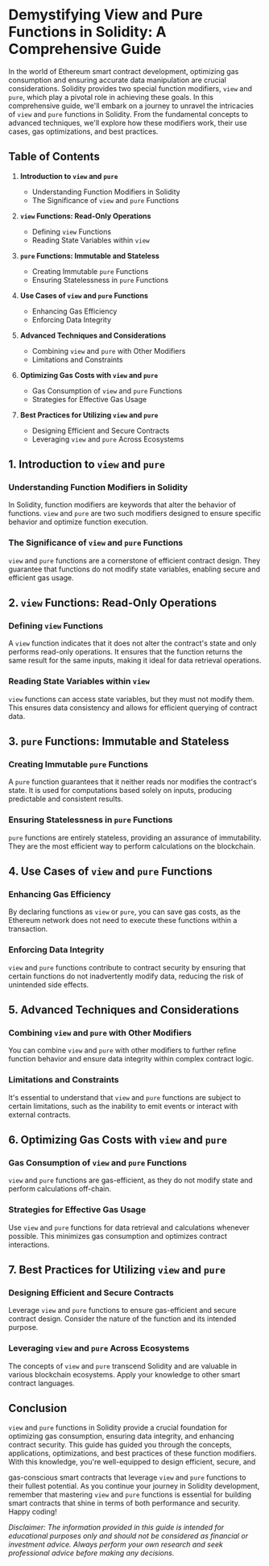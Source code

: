 # Demystifying View and Pure Functions in Solidity: A Comprehensive Guide

In the world of Ethereum smart contract development, optimizing gas consumption and ensuring accurate data manipulation are crucial considerations. Solidity provides two special function modifiers, `view` and `pure`, which play a pivotal role in achieving these goals. In this comprehensive guide, we'll embark on a journey to unravel the intricacies of `view` and `pure` functions in Solidity. From the fundamental concepts to advanced techniques, we'll explore how these modifiers work, their use cases, gas optimizations, and best practices.

## Table of Contents

1. **Introduction to `view` and `pure`**
   - Understanding Function Modifiers in Solidity
   - The Significance of `view` and `pure` Functions

2. **`view` Functions: Read-Only Operations**
   - Defining `view` Functions
   - Reading State Variables within `view`

3. **`pure` Functions: Immutable and Stateless**
   - Creating Immutable `pure` Functions
   - Ensuring Statelessness in `pure` Functions

4. **Use Cases of `view` and `pure` Functions**
   - Enhancing Gas Efficiency
   - Enforcing Data Integrity

5. **Advanced Techniques and Considerations**
   - Combining `view` and `pure` with Other Modifiers
   - Limitations and Constraints

6. **Optimizing Gas Costs with `view` and `pure`**
   - Gas Consumption of `view` and `pure` Functions
   - Strategies for Effective Gas Usage

7. **Best Practices for Utilizing `view` and `pure`**
   - Designing Efficient and Secure Contracts
   - Leveraging `view` and `pure` Across Ecosystems

## 1. Introduction to `view` and `pure`

### Understanding Function Modifiers in Solidity

In Solidity, function modifiers are keywords that alter the behavior of functions. `view` and `pure` are two such modifiers designed to ensure specific behavior and optimize function execution.

### The Significance of `view` and `pure` Functions

`view` and `pure` functions are a cornerstone of efficient contract design. They guarantee that functions do not modify state variables, enabling secure and efficient gas usage.

## 2. `view` Functions: Read-Only Operations

### Defining `view` Functions

A `view` function indicates that it does not alter the contract's state and only performs read-only operations. It ensures that the function returns the same result for the same inputs, making it ideal for data retrieval operations.

### Reading State Variables within `view`

`view` functions can access state variables, but they must not modify them. This ensures data consistency and allows for efficient querying of contract data.

## 3. `pure` Functions: Immutable and Stateless

### Creating Immutable `pure` Functions

A `pure` function guarantees that it neither reads nor modifies the contract's state. It is used for computations based solely on inputs, producing predictable and consistent results.

### Ensuring Statelessness in `pure` Functions

`pure` functions are entirely stateless, providing an assurance of immutability. They are the most efficient way to perform calculations on the blockchain.

## 4. Use Cases of `view` and `pure` Functions

### Enhancing Gas Efficiency

By declaring functions as `view` or `pure`, you can save gas costs, as the Ethereum network does not need to execute these functions within a transaction.

### Enforcing Data Integrity

`view` and `pure` functions contribute to contract security by ensuring that certain functions do not inadvertently modify data, reducing the risk of unintended side effects.

## 5. Advanced Techniques and Considerations

### Combining `view` and `pure` with Other Modifiers

You can combine `view` and `pure` with other modifiers to further refine function behavior and ensure data integrity within complex contract logic.

### Limitations and Constraints

It's essential to understand that `view` and `pure` functions are subject to certain limitations, such as the inability to emit events or interact with external contracts.

## 6. Optimizing Gas Costs with `view` and `pure`

### Gas Consumption of `view` and `pure` Functions

`view` and `pure` functions are gas-efficient, as they do not modify state and perform calculations off-chain.

### Strategies for Effective Gas Usage

Use `view` and `pure` functions for data retrieval and calculations whenever possible. This minimizes gas consumption and optimizes contract interactions.

## 7. Best Practices for Utilizing `view` and `pure`

### Designing Efficient and Secure Contracts

Leverage `view` and `pure` functions to ensure gas-efficient and secure contract design. Consider the nature of the function and its intended purpose.

### Leveraging `view` and `pure` Across Ecosystems

The concepts of `view` and `pure` transcend Solidity and are valuable in various blockchain ecosystems. Apply your knowledge to other smart contract languages.

## Conclusion

`view` and `pure` functions in Solidity provide a crucial foundation for optimizing gas consumption, ensuring data integrity, and enhancing contract security. This guide has guided you through the concepts, applications, optimizations, and best practices of these function modifiers. With this knowledge, you're well-equipped to design efficient, secure, and

 gas-conscious smart contracts that leverage `view` and `pure` functions to their fullest potential. As you continue your journey in Solidity development, remember that mastering `view` and `pure` functions is essential for building smart contracts that shine in terms of both performance and security. Happy coding!

*Disclaimer: The information provided in this guide is intended for educational purposes only and should not be considered as financial or investment advice. Always perform your own research and seek professional advice before making any decisions.*